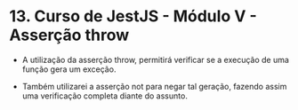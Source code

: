 # 13. Curso de JestJS - Módulo V - Asserção throw

- A utilização da asserção throw, permitirá verificar se a execução de uma função gera um exceção. 

- Também utilizarei a asserção not para negar tal geração, fazendo assim uma verificação completa diante do assunto.